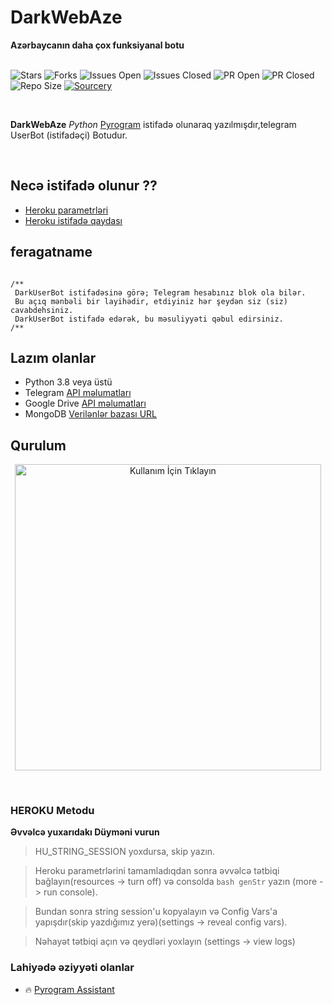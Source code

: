 

<h1>DarkWebAze</h1>
<b>Azərbaycanın daha çox funksiyanal botu</b>
<br>
<br>

![Stars](https://img.shields.io/github/stars/code-rgb/USERGE-X)
![Forks](https://img.shields.io/github/forks/code-rgb/USERGE-X)
![Issues Open](https://img.shields.io/github/issues/code-rgb/USERGE-X)
![Issues Closed](https://img.shields.io/github/issues-closed/code-rgb/USERGE-X)
![PR Open](https://img.shields.io/github/issues-pr/code-rgb/USERGE-X)
![PR Closed](https://img.shields.io/github/issues-pr-closed/code-rgb/USERGE-X)
![Repo Size](https://img.shields.io/github/repo-size/code-rgb/USERGE-X)
[![Sourcery](https://img.shields.io/badge/Sourcery-enabled-brightgreen)](https://sourcery.ai)

<br>

 **DarkWebAze** _Python_ [Pyrogram](https://github.com/pyrogram/pyrogram) istifadə olunaraq yazılmışdır,telegram UserBot (istifadəçi) Botudur.
<br>

<br>

## Necə istifadə olunur ??

* [Heroku parametrləri](https://telegra.ph/Heroku-Vars-for-USERGE-X-08-25)
* [Heroku istifadə qaydası](https://github.com/code-rgb/USERGE-X#how-to-deploy)


## feragatname

                
   ```

/**
    DarkUserBot istifadəsinə görə; Telegram hesabınız blok ola bilər.
    Bu açıq mənbəli bir layihədir, etdiyiniz hər şeydən siz (siz) cavabdehsiniz. 
    DarkUserBot istifadə edərək, bu məsuliyyəti qəbul edirsiniz.
/**
```


## Lazım olanlar 

* Python 3.8 veya üstü
* Telegram [API məlumatları](https://my.telegram.org/apps)
* Google Drive [API məlumatları](https://console.developers.google.com/)
* MongoDB [Verilənlər bazası URL](https://cloud.mongodb.com/)

## Qurulum

<p align="center">
<a href = "https://heroku.com/deploy?templatehttps://github.com/DarkWebAze/darktest"><img src="https://telegra.ph/file/57c4edb389224c9cf9996.png" alt="Kullanım İçin Tıklayın" width="490px"></a></p>
<br>

<h3>HEROKU Metodu</h3>

<b>Əvvəlcə yuxarıdakı Düyməni vurun</b> 

  > HU_STRING_SESSION yoxdursa, skip yazın.
  
  >Heroku parametrlərini tamamladıqdan sonra əvvəlcə tətbiqi bağlayın(resources -> turn off) və consolda `bash genStr` yazın  (more -> run console). 
  
  > Bundan sonra string session'u kopyalayın və Config Vars'a yapışdır(skip yazdığımız yerə)(settings -> reveal config vars). 
  
  > Nəhayət tətbiqi açın və qeydləri yoxlayın (settings -> view logs)

### Lahiyədə əziyyəti olanlar 

* 🔥 [Pyrogram Assistant](https://github.com/pyrogram/assistant)
